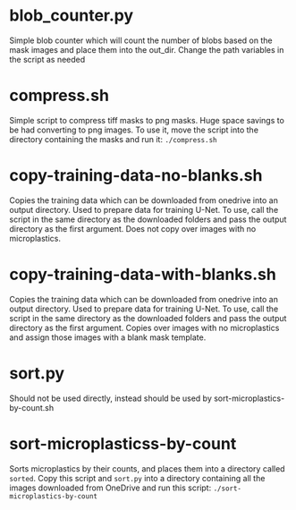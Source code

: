 # blob_counter.py
Simple blob counter which will count the number of blobs based on the mask images and place them into the out_dir. Change the path variables in the script as needed

# compress.sh
Simple script to compress tiff masks to png masks. Huge space savings to be had converting to png images. To use it, move the script into the directory containing the masks and run it: `./compress.sh`

# copy-training-data-no-blanks.sh
Copies the training data which can be downloaded from onedrive into an output directory. Used to prepare data for training U-Net. To use, call the script in the same directory as the downloaded folders and pass the output directory as the first argument. Does not copy over images with no microplastics.

# copy-training-data-with-blanks.sh
Copies the training data which can be downloaded from onedrive into an output directory. Used to prepare data for training U-Net. To use, call the script in the same directory as the downloaded folders and pass the output directory as the first argument. Copies over images with no microplastics and assign those images with a blank mask template.

# sort.py
Should not be used directly, instead should be used by sort-microplastics-by-count.sh

# sort-microplasticss-by-count
Sorts microplastics by their counts, and places them into a directory called `sorted`. Copy this script and `sort.py` into a directory containing all the images downloaded from OneDrive and run this script: `./sort-microplastics-by-count`
